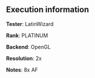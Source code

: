 ## Execution information


**Tester**: LatinWizard

**Rank**: PLATINUM

**Backend**: OpenGL

**Resolution**: 2x

**Notes**: 8x AF